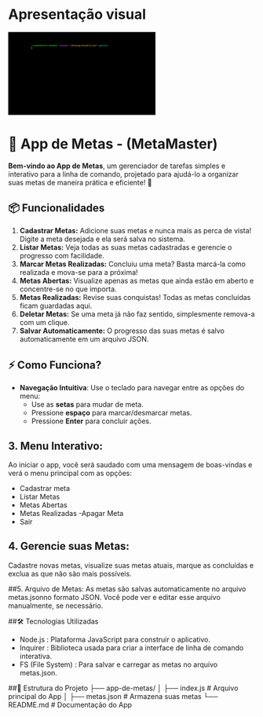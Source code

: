 # Apresentação visual
<img src="Gif-Readme/Readmi-teste.gif" alt="Apresentação visual" width="300"/>

# 📝 App de Metas - (MetaMaster)

**Bem-vindo ao App de Metas**, um gerenciador de tarefas simples e interativo para a linha de comando, projetado para ajudá-lo a organizar suas metas de maneira prática e eficiente! 🎯

## 📦 Funcionalidades

1. **Cadastrar Metas:** Adicione suas metas e nunca mais as perca de vista! Digite a meta desejada e ela será salva no sistema.
2. **Listar Metas:** Veja todas as suas metas cadastradas e gerencie o progresso com facilidade.
3. **Marcar Metas Realizadas:** Concluiu uma meta? Basta marcá-la como realizada e mova-se para a próxima!
4. **Metas Abertas:** Visualize apenas as metas que ainda estão em aberto e concentre-se no que importa.
5. **Metas Realizadas:** Revise suas conquistas! Todas as metas concluídas ficam guardadas aqui.
6. **Deletar Metas:** Se uma meta já não faz sentido, simplesmente remova-a com um clique.
7. **Salvar Automaticamente:** O progresso das suas metas é salvo automaticamente em um arquivo JSON.

## ⚡️ Como Funciona?

- **Navegação Intuitiva**: Use o teclado para navegar entre as opções do menu:
  - Use as **setas** para mudar de meta.
  - Pressione **espaço** para marcar/desmarcar metas.
  - Pressione **Enter** para concluir ações.

## 3. Menu Interativo:
Ao iniciar o app, você será saudado com uma mensagem de boas-vindas e verá o menu principal com as opções:

- Cadastrar meta
- Listar Metas
- Metas Abertas
- Metas Realizadas
-Apagar Meta
- Sair

## 4. Gerencie suas Metas:
Cadastre novas metas, visualize suas metas atuais, marque as concluídas e exclua as que não são mais possíveis.


##5. Arquivo de Metas:
As metas são salvas automaticamente no arquivo metas.jsonno formato JSON. Você pode ver e editar esse arquivo manualmente, se necessário.

##🛠 Tecnologias Utilizadas
- Node.js : Plataforma JavaScript para construir o aplicativo.
- Inquirer : Biblioteca usada para criar a interface de linha de comando interativa.
- FS (File System) : Para salvar e carregar as metas no arquivo metas.json.

##📂 Estrutura do Projeto
├── app-de-metas/
│   ├── index.js         # Arquivo principal do App
│   ├── metas.json       # Armazena suas metas
└── README.md            # Documentação do App

